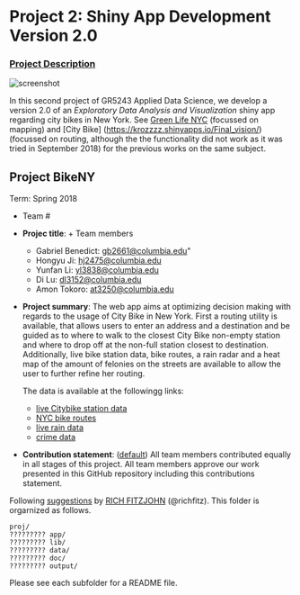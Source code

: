 # Project 2: Shiny App Development Version 2.0

### [Project Description](doc/project2_desc.md)

![screenshot](doc/screenshot2.png)

In this second project of GR5243 Applied Data Science, we develop a version 2.0 of an *Exploratory Data Analysis and Visualization* shiny app regarding city bikes in New York. See [Green Life NYC](https://wct2112.shinyapps.io/greenlivingnewyork/) (focussed on mapping) and [City Bike] (https://krozzzz.shinyapps.io/Final_vision/) (focussed on routing, although the the functionality did not work as it was tried in September 2018) for the previous works on the same subject. 

## Project BikeNY 
Term: Spring 2018

+ Team #
+ **Projec title**: + Team members
	 + Gabriel Benedict: gb2661@columbia.edu"
   + Hongyu Ji: hj2475@columbia.edu
   + Yunfan Li: yl3838@columbia.edu
   + Di Lu: dl3152@columbia.edu
   + Amon Tokoro: at3250@columbia.edu

+ **Project summary**: The web app aims at optimizing decision making with regards to the usage of City Bike in New York. First a routing utility is available, that allows users to enter an address and a destination and be guided as to where to walk to the closest City Bike non-empty station and where to drop off at the non-full station closest to destination. Additionally, live bike station data, bike routes, a rain radar and a heat map of the amount of felonies on the streets are available to allow the user to further refine her routing.

  The data is available at the followingg links:
  + [live Citybike station data](https://www.citibikenyc.com/system-data)
  + [NYC bike routes](http://www.nyc.gov/html/dot/html/about/datafeeds.shtml)
  + [live rain data](http://mesonet.agron.iastate.edu)
  + [crime data]()

+ **Contribution statement**: ([default](doc/a_note_on_contributions.md)) All team members contributed equally in all stages of this project. All team members approve our work presented in this GitHub repository including this contributions statement. 

Following [suggestions](http://nicercode.github.io/blog/2013-04-05-projects/) by [RICH FITZJOHN](http://nicercode.github.io/about/#Team) (@richfitz). This folder is orgarnized as follows.

```
proj/
????????? app/
????????? lib/
????????? data/
????????? doc/
????????? output/
```

Please see each subfolder for a README file.

